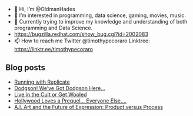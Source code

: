 - 👋 Hi, I’m @OldmanHades
- 👀 I’m interested in programming, data science, gaming, movies, music.
- 🌱 Currently trying to improve my knowledge and understanding of both programming and Data Science.
- https://bugzilla.redhat.com/show_bug.cgi?id=2002083
- 📫 How to reach me Twitter @timothypecoraro
Linktree: https://linktr.ee/timothypecoraro

## Blog posts
<!-- BLOG-POST-LIST:START -->
- [Running with Replicate](https://medium.com/data-driven-fiction/running-with-replicate-6b3ace03f72?source=rss-5097f5c9b801------2)
- [Dodgson! We’ve Got Dodgson Here…](https://medium.com/@timothypecoraro/dodgson-weve-got-dodgson-here-624ba7c6b32a?source=rss-5097f5c9b801------2)
- [Live in the Cult or Get Wooled](https://medium.com/@timothypecoraro/live-in-the-cult-or-get-wooled-a4f6071e45bd?source=rss-5097f5c9b801------2)
- [Hollywood Loves a Prequel… Everyone Else….](https://medium.com/@timothypecoraro/hollywood-loves-a-prequel-everyone-else-9142144bde18?source=rss-5097f5c9b801------2)
- [A.I. Art and the Future of Expression: Product versus Process](https://medium.com/data-driven-fiction/a-i-art-and-the-future-of-expression-product-versus-process-e75ee799b37a?source=rss-5097f5c9b801------2)
<!-- BLOG-POST-LIST:END -->

